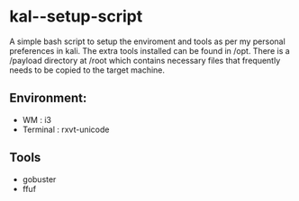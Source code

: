 # kal--setup-script

A simple bash script to setup the enviroment and tools as per my personal
preferences in kali. The extra tools installed can be found in /opt. There is
a /payload directory at /root which contains necessary files that frequently
needs to be copied to the target machine.

## Environment:
  * WM : i3
  * Terminal : rxvt-unicode

## Tools
  * gobuster
  * ffuf

